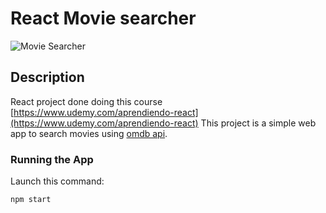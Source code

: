 # React Movie searcher

![Movie Searcher](https://github.com/Hyunk3l/react-movie-searcher/raw/master/docs/movie-searcher-v1.gif)

## Description
React project done doing this course [https://www.udemy.com/aprendiendo-react](https://www.udemy.com/aprendiendo-react)
This project is a simple web app to search movies using [omdb api](http://www.omdbapi.com/).

### Running the App
Launch this command:
```
npm start
```
